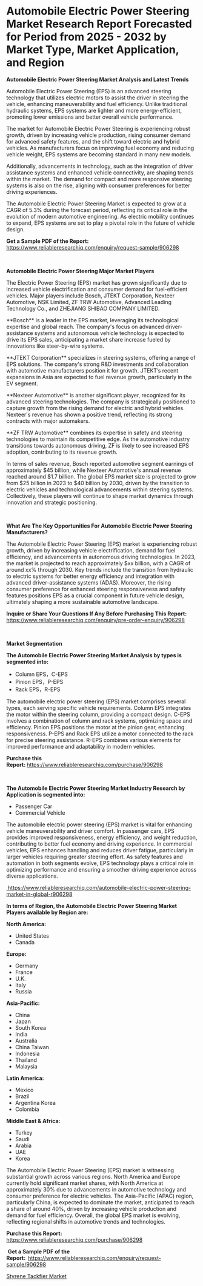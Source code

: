 <p><h1>Automobile Electric Power Steering Market Research Report Forecasted for Period from 2025 -  2032 by Market Type, Market Application, and Region</h1></p><p><strong>Automobile Electric Power Steering Market Analysis and Latest Trends</strong></p>
<p><p>Automobile Electric Power Steering (EPS) is an advanced steering technology that utilizes electric motors to assist the driver in steering the vehicle, enhancing maneuverability and fuel efficiency. Unlike traditional hydraulic systems, EPS systems are lighter and more energy-efficient, promoting lower emissions and better overall vehicle performance.</p><p>The market for Automobile Electric Power Steering is experiencing robust growth, driven by increasing vehicle production, rising consumer demand for advanced safety features, and the shift toward electric and hybrid vehicles. As manufacturers focus on improving fuel economy and reducing vehicle weight, EPS systems are becoming standard in many new models. </p><p>Additionally, advancements in technology, such as the integration of driver assistance systems and enhanced vehicle connectivity, are shaping trends within the market. The demand for compact and more responsive steering systems is also on the rise, aligning with consumer preferences for better driving experiences. </p><p>The Automobile Electric Power Steering Market is expected to grow at a CAGR of 5.3% during the forecast period, reflecting its critical role in the evolution of modern automotive engineering. As electric mobility continues to expand, EPS systems are set to play a pivotal role in the future of vehicle design.</p></p>
<p><strong>Get a Sample PDF of the Report:&nbsp;</strong> <a href="https://www.reliableresearchiq.com/enquiry/request-sample/906298?utm_campaign=3202&utm_medium=2&utm_source=Github&utm_content=ia&utm_term=21032025&utm_id=automobile-electric-power-steering">https://www.reliableresearchiq.com/enquiry/request-sample/906298</a></p>
<p>&nbsp;</p>
<p><strong>Automobile Electric Power Steering Major Market Players</strong></p>
<p><p>The Electric Power Steering (EPS) market has grown significantly due to increased vehicle electrification and consumer demand for fuel-efficient vehicles. Major players include Bosch, JTEKT Corporation, Nexteer Automotive, NSK Limited, ZF TRW Automotive, Advanced Leading Technology Co., and ZHEJIANG SHIBAO COMPANY LIMITED.</p><p>**Bosch** is a leader in the EPS market, leveraging its technological expertise and global reach. The company's focus on advanced driver-assistance systems and autonomous vehicle technology is expected to drive its EPS sales, anticipating a market share increase fueled by innovations like steer-by-wire systems.</p><p>**JTEKT Corporation** specializes in steering systems, offering a range of EPS solutions. The company's strong R&D investments and collaboration with automotive manufacturers position it for growth. JTEKT’s recent expansions in Asia are expected to fuel revenue growth, particularly in the EV segment.</p><p>**Nexteer Automotive** is another significant player, recognized for its advanced steering technologies. The company is strategically positioned to capture growth from the rising demand for electric and hybrid vehicles. Nexteer's revenue has shown a positive trend, reflecting its strong contracts with major automakers.</p><p>**ZF TRW Automotive** combines its expertise in safety and steering technologies to maintain its competitive edge. As the automotive industry transitions towards autonomous driving, ZF is likely to see increased EPS adoption, contributing to its revenue growth.</p><p>In terms of sales revenue, Bosch reported automotive segment earnings of approximately $45 billion, while Nexteer Automotive's annual revenue reached around $1.7 billion. The global EPS market size is projected to grow from $25 billion in 2023 to $40 billion by 2030, driven by the transition to electric vehicles and technological advancements within steering systems. Collectively, these players will continue to shape market dynamics through innovation and strategic positioning.</p></p>
<p>&nbsp;</p>
<p><strong>What Are The Key Opportunities For Automobile Electric Power Steering Manufacturers?</strong></p>
<p><p>The Automobile Electric Power Steering (EPS) market is experiencing robust growth, driven by increasing vehicle electrification, demand for fuel efficiency, and advancements in autonomous driving technologies. In 2023, the market is projected to reach approximately $xx billion, with a CAGR of around xx% through 2030. Key trends include the transition from hydraulic to electric systems for better energy efficiency and integration with advanced driver-assistance systems (ADAS). Moreover, the rising consumer preference for enhanced steering responsiveness and safety features positions EPS as a crucial component in future vehicle design, ultimately shaping a more sustainable automotive landscape.</p></p>
<p><strong>Inquire or Share Your Questions If Any Before Purchasing This Report:</strong> <a href="https://www.reliableresearchiq.com/enquiry/pre-order-enquiry/906298?utm_campaign=3202&utm_medium=2&utm_source=Github&utm_content=ia&utm_term=21032025&utm_id=automobile-electric-power-steering">https://www.reliableresearchiq.com/enquiry/pre-order-enquiry/906298</a></p>
<p>&nbsp;</p>
<p><strong>Market Segmentation</strong></p>
<p><strong>The Automobile Electric Power Steering Market Analysis by types is segmented into:</strong></p>
<p><ul><li>Column EPS，C-EPS</li><li>Pinion EPS，P-EPS</li><li>Rack EPS，R-EPS</li></ul></p>
<p><p>The automobile electric power steering (EPS) market comprises several types, each serving specific vehicle requirements. Column EPS integrates the motor within the steering column, providing a compact design. C-EPS involves a combination of column and rack systems, optimizing space and efficiency. Pinion EPS positions the motor at the pinion gear, enhancing responsiveness. P-EPS and Rack EPS utilize a motor connected to the rack for precise steering assistance. R-EPS combines various elements for improved performance and adaptability in modern vehicles.</p></p>
<p><strong>Purchase this Report:&nbsp;</strong><a href="https://www.reliableresearchiq.com/purchase/906298?utm_campaign=3202&utm_medium=2&utm_source=Github&utm_content=ia&utm_term=21032025&utm_id=automobile-electric-power-steering">https://www.reliableresearchiq.com/purchase/906298</a></p>
<p>&nbsp;</p>
<p><strong>The Automobile Electric Power Steering Market Industry Research by Application is segmented into:</strong></p>
<p><ul><li>Passenger Car</li><li>Commercial Vehicle</li></ul></p>
<p><p>The automobile electric power steering (EPS) market is vital for enhancing vehicle maneuverability and driver comfort. In passenger cars, EPS provides improved responsiveness, energy efficiency, and weight reduction, contributing to better fuel economy and driving experience. In commercial vehicles, EPS enhances handling and reduces driver fatigue, particularly in larger vehicles requiring greater steering effort. As safety features and automation in both segments evolve, EPS technology plays a critical role in optimizing performance and ensuring a smoother driving experience across diverse applications.</p></p>
<p><a href="https://www.reliableresearchiq.com/automobile-electric-power-steering-market-in-global-r906298?utm_campaign=3202&utm_medium=2&utm_source=Github&utm_content=ia&utm_term=21032025&utm_id=automobile-electric-power-steering">&nbsp;https://www.reliableresearchiq.com/automobile-electric-power-steering-market-in-global-r906298</a></p>
<p><strong>In terms of Region, the Automobile Electric Power Steering Market Players available by Region are:</strong></p>
<p>
    <p> <strong> North America: </strong>
        <ul>
            <li>United States</li>
            <li>Canada</li>
        </ul>
        </p> 
    <p> <strong> Europe: </strong>
        <ul>
            <li>Germany</li>
            <li>France</li>
            <li>U.K.</li>
            <li>Italy</li>
            <li>Russia</li>
        </ul>
        </p> 
    <p> <strong> Asia-Pacific: </strong>
        <ul>
            <li>China</li>
            <li>Japan</li>
            <li>South Korea</li>
            <li>India</li>
            <li>Australia</li>
            <li>China Taiwan</li>
            <li>Indonesia</li>
            <li>Thailand</li>
            <li>Malaysia</li>
        </ul>
        </p> 
    <p> <strong> Latin America: </strong>
        <ul>
            <li>Mexico</li>
            <li>Brazil</li>
            <li>Argentina Korea</li>
            <li>Colombia</li>
        </ul>
        </p> 
    <p> <strong> Middle East & Africa: </strong>
        <ul>
            <li>Turkey</li>
            <li>Saudi</li>
            <li>Arabia</li>
            <li>UAE</li>
            <li>Korea</li>
        </ul>
    </p>
    </p>
<p><p>The Automobile Electric Power Steering (EPS) market is witnessing substantial growth across various regions. North America and Europe currently hold significant market shares, with North America at approximately 30% due to advancements in automotive technology and consumer preference for electric vehicles. The Asia-Pacific (APAC) region, particularly China, is expected to dominate the market, anticipated to reach a share of around 40%, driven by increasing vehicle production and demand for fuel efficiency. Overall, the global EPS market is evolving, reflecting regional shifts in automotive trends and technologies.</p></p>
<p><strong>Purchase this Report: </strong><a href="https://www.reliableresearchiq.com/purchase/906298?utm_campaign=3202&utm_medium=2&utm_source=Github&utm_content=ia&utm_term=21032025&utm_id=automobile-electric-power-steering">https://www.reliableresearchiq.com/purchase/906298</a></p>
<p>&nbsp;<strong>Get a Sample PDF of the Report:&nbsp;&nbsp;</strong><a href="https://www.reliableresearchiq.com/enquiry/request-sample/906298?utm_campaign=3202&utm_medium=2&utm_source=Github&utm_content=ia&utm_term=21032025&utm_id=automobile-electric-power-steering">https://www.reliableresearchiq.com/enquiry/request-sample/906298</a></p>
<p><strong></strong></p>
<p><p><a href="https://github.com/usraceby/Market-Research-Report-List-1/blob/main/styrene-tackfier-market.md?utm_campaign=3202&utm_medium=2&utm_source=Github&utm_content=ia&utm_term=21032025&utm_id=automobile-electric-power-steering">Styrene Tackfier Market</a></p></p>